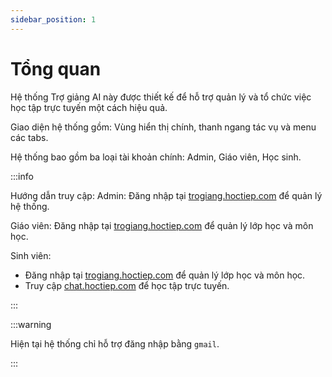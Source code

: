 ```yaml
---
sidebar_position: 1
---
```

# Tổng quan

Hệ thống Trợ giảng AI này được thiết kế để hỗ trợ quản lý và tổ chức việc học tập trực tuyến một cách hiệu quả.

Giao diện hệ thống gồm: Vùng hiển thị chính, thanh ngang tác vụ và menu các tabs.

Hệ thống bao gồm ba loại tài khoản chính: Admin, Giáo viên, Học sinh.

:::info

Hướng dẫn truy cập:
Admin: Đăng nhập tại [trogiang.hoctiep.com](https://trogiang.hoctiep.com/) để quản lý hệ thống.

Giáo viên: Đăng nhập tại [trogiang.hoctiep.com](https://trogiang.hoctiep.com/) để quản lý lớp học và môn học.

Sinh viên:
- Đăng nhập tại [trogiang.hoctiep.com](https://trogiang.hoctiep.com/) để quản lý lớp học và môn học.
- Truy cập [chat.hoctiep.com](https://chat.hoctiep.com/) để học tập trực tuyến.

:::

:::warning

 Hiện tại hệ thống chỉ hỗ trợ đăng nhập bằng `gmail`.

:::

